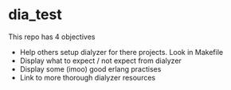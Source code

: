# dia_test
This repo has 4 objectives
 * Help others setup dialyzer for there projects. Look in Makefile
 * Display what to expect / not expect from dialyzer
 * Display some (imoo) good erlang practises
 * Link to more thorough dialyzer resources